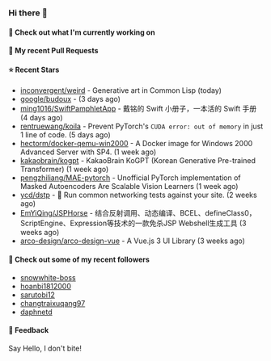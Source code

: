 ### Hi there 👋

#### 👷 Check out what I'm currently working on

#### 🔨 My recent Pull Requests


#### ⭐ Recent Stars

- [inconvergent/weird](https://github.com/inconvergent/weird) - Generative art in Common Lisp (today)
- [google/budoux](https://github.com/google/budoux) -  (3 days ago)
- [ming1016/SwiftPamphletApp](https://github.com/ming1016/SwiftPamphletApp) - 戴铭的 Swift 小册子，一本活的 Swift 手册 (4 days ago)
- [rentruewang/koila](https://github.com/rentruewang/koila) - Prevent PyTorch&#39;s `CUDA error: out of memory` in just 1 line of code. (5 days ago)
- [hectorm/docker-qemu-win2000](https://github.com/hectorm/docker-qemu-win2000) - A Docker image for Windows 2000 Advanced Server with SP4. (1 week ago)
- [kakaobrain/kogpt](https://github.com/kakaobrain/kogpt) - KakaoBrain KoGPT (Korean Generative Pre-trained Transformer) (1 week ago)
- [pengzhiliang/MAE-pytorch](https://github.com/pengzhiliang/MAE-pytorch) - Unofficial PyTorch implementation of Masked Autoencoders Are Scalable Vision Learners (1 week ago)
- [ycd/dstp](https://github.com/ycd/dstp) - 🧪 Run common networking tests against your site. (2 weeks ago)
- [EmYiQing/JSPHorse](https://github.com/EmYiQing/JSPHorse) - 结合反射调用、动态编译、BCEL、defineClass0，ScriptEngine、Expression等技术的一款免杀JSP Webshell生成工具 (3 weeks ago)
- [arco-design/arco-design-vue](https://github.com/arco-design/arco-design-vue) - A Vue.js 3 UI Library (3 weeks ago)

#### 👯 Check out some of my recent followers

- [snowwhite-boss](https://github.com/snowwhite-boss)
- [hoanbi1812000](https://github.com/hoanbi1812000)
- [sarutobi12](https://github.com/sarutobi12)
- [changtraixuqang97](https://github.com/changtraixuqang97)
- [daphnetd](https://github.com/daphnetd)

#### 💬 Feedback

Say Hello, I don't bite!